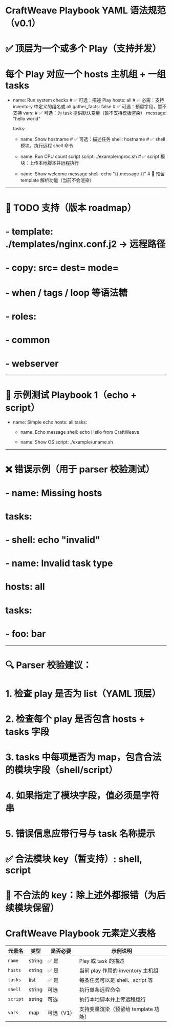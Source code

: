 # CraftWeave Playbook YAML 语法规范（v0.1）

# ✅ 顶层为一个或多个 Play（支持并发）
# 每个 Play 对应一个 hosts 主机组 + 一组 tasks

- name: Run system checks         # ✅ 可选：描述 Play
  hosts: all                     # ✅ 必需：支持 inventory 中定义的组名或 all
  gather_facts: false            # ✅ 可选：预留字段，暂不支持
  vars:                          # ✅ 可选：为 task 提供默认变量（暂不支持模板渲染）
    message: "hello world"

  tasks:
    - name: Show hostname        # ✅ 可选：描述任务
      shell: hostname            # ✅ shell 模块，执行远程 shell 命令

    - name: Run CPU count script
      script: ./example/nproc.sh # ✅ script 模块：上传本地脚本并远程执行

    - name: Show welcome message
      shell: echo "{{ message }}" # 🚧 预留 template 解析功能（当前不会渲染）

---

# 🚀 TODO 支持（版本 roadmap）
# - template: ./templates/nginx.conf.j2 → 远程路径
# - copy: src= dest= mode=
# - when / tags / loop 等语法糖
# - roles:
#     - common
#     - webserver

---

# 🧪 示例测试 Playbook 1（echo + script）

- name: Simple echo
  hosts: all
  tasks:
    - name: Echo message
      shell: echo Hello from CraftWeave

    - name: Show OS
      script: ./example/uname.sh

---

# ❌ 错误示例（用于 parser 校验测试）

# - name: Missing hosts
#   tasks:
#     - shell: echo "invalid"

# - name: Invalid task type
#   hosts: all
#   tasks:
#     - foo: bar

---

# 🔍 Parser 校验建议：
# 1. 检查 play 是否为 list（YAML 顶层）
# 2. 检查每个 play 是否包含 hosts + tasks 字段
# 3. tasks 中每项是否为 map，包含合法的模块字段（shell/script）
# 4. 如果指定了模块字段，值必须是字符串
# 5. 错误信息应带行号与 task 名称提示

# ✅ 合法模块 key（暂支持）: shell, script
# 🚫 不合法的 key：除上述外都报错（为后续模块保留）

# CraftWeave Playbook 元素定义表格

| 元素名   | 类型   | 是否必要 | 示例说明                           |
|----------|--------|----------|------------------------------------|
| `name`   | string | ✅ 是     | Play 或 task 的描述                 |
| `hosts`  | string | ✅ 是     | 当前 play 作用的 inventory 主机组  |
| `tasks`  | list   | ✅ 是     | 每条任务可以是 shell、script 等     |
| `shell`  | string | 可选      | 执行单条远程命令                   |
| `script` | string | 可选      | 执行本地脚本并上传远程运行         |
| `vars`   | map    | 可选（V1）| 支持变量渲染（预留给 template 功能）|
